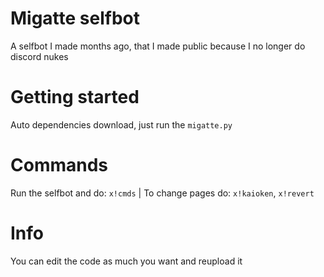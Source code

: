 # Migatte selfbot

A selfbot I made months ago, that I made public because I no longer do discord nukes

# Getting started

Auto dependencies download, just run the `migatte.py`

# Commands

Run the selfbot and do: `x!cmds` | To change pages do: `x!kaioken`, `x!revert`

# Info

You can edit the code as much you want and reupload it
